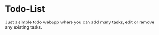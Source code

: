 # Todo-List
Just a simple todo webapp where you can add many tasks, edit or remove any existing tasks.

